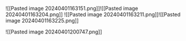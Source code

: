 
![[Pasted image 20240401163151.png]]![[Pasted image 20240401163204.png]]
![[Pasted image 20240401163211.png]]![[Pasted image 20240401163225.png]]


![[Pasted image 20240401200747.png]]